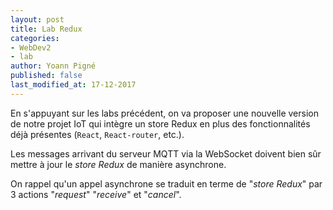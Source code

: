 ```yaml
---
layout: post
title: Lab Redux
categories:
- WebDev2
- lab
author: Yoann Pigné
published: false
last_modified_at: 17-12-2017
---
```


En s'appuyant sur les labs précédent, on va proposer une nouvelle version de notre projet IoT qui intègre un store Redux en plus des fonctionnalités déjà présentes (`React`, `React-router`, etc.).

Les messages arrivant du serveur MQTT via la WebSocket doivent bien sûr mettre à jour le *store Redux* de manière asynchrone.

On rappel qu'un appel asynchrone se traduit en terme de "*store Redux*" par 3 actions "*request*" "*receive*" et "*cancel*".   
